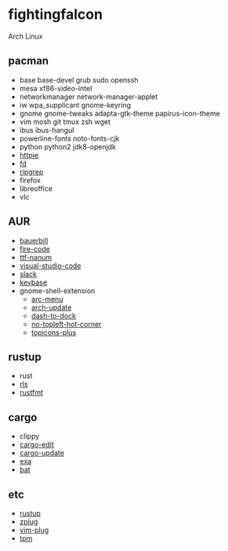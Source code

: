# fightingfalcon

Arch Linux

## pacman

- base base-devel grub sudo openssh
- mesa xf86-video-intel
- networkmanager network-manager-applet
- iw wpa_supplicant gnome-keyring
- gnome gnome-tweaks adapta-gtk-theme papirus-icon-theme
- vim mosh git tmux zsh wget
- ibus ibus-hangul
- powerline-fonts noto-fonts-cjk
- python python2 jdk8-openjdk
- [httpie](https://httpie.org/)
- [fd](https://github.com/sharkdp/fd)
- [ripgrep](https://github.com/BurntSushi/ripgrep)
- firefox
- libreoffice
- vlc

## AUR

- [bauerbill](https://xyne.archlinux.ca/projects/bauerbill/)
- [fire-code](https://github.com/tonsky/FiraCode)
- [ttf-nanum](https://aur.archlinux.org/packages/ttf-nanum/)
- [visual-studio-code](https://aur.archlinux.org/packages/visual-studio-code-bin/)
- [slack](https://aur.archlinux.org/packages/slack-desktop/)
- [keybase](https://aur.archlinux.org/packages/keybase-bin/)
- gnome-shell-extension
  - [arc-menu](https://aur.archlinux.org/packages/gnome-shell-extension-arc-menu-git/)
  - [arch-update](https://aur.archlinux.org/packages/gnome-shell-extension-arch-update/)
  - [dash-to-dock](https://aur.archlinux.org/packages/gnome-shell-extension-dash-to-dock/)
  - [no-topleft-hot-corner](https://aur.archlinux.org/packages/gnome-shell-extension-no-topleft-hot-corner/)
  - [topicons-plus](https://aur.archlinux.org/packages/gnome-shell-extension-topicons-plus/)

## rustup

- rust
- [rls](https://github.com/rust-lang-nursery/rls)
- [rustfmt](https://github.com/rust-lang-nursery/rustfmt)

## cargo

- clippy
- [cargo-edit](https://github.com/killercup/cargo-edit)
- [cargo-update](https://github.com/nabijaczleweli/cargo-update)
- [exa](https://github.com/ogham/exa)
- [bat](https://github.com/sharkdp/bat)

## etc

- [rustup](https://rustup.rs/)
- [zplug](https://github.com/zplug/zplug)
- [vim-plug](https://github.com/junegunn/vim-plug)
- [tpm](https://github.com/tmux-plugins/tpm)
